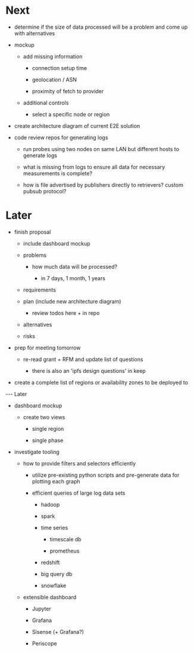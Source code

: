 # Next

* determine if the size of data processed will be a problem and come up with alternatives

* mockup

  * add missing information

    * connection setup time

    * geolocation / ASN

    * proximity of fetch to provider

  * additional controls

    * select a specific node or region


* create architecture diagram of current E2E solution

* code review repos for generating logs

  * run probes using two nodes on same LAN but different hosts to generate logs

  * what is missing from logs to ensure all data for necessary measurements is complete?

  * how is file advertised by publishers directly to retrievers? custom pubsub protocol?

# Later

* finish proposal

  * include dashboard mockup

  * problems

    * how much data will be processed?

      * in 7 days, 1 month, 1 years

  * requirements

  * plan (include new architecture diagram)

      * review todos here + in repo

  * alternatives

  * risks

* prep for meeting tomorrow

  * re-read grant + RFM and update list of questions

    * there is also an 'ipfs design questions' in keep

* create a complete list of regions or availability zones to be deployed to

--- Later

* dashboard mockup

  * create two views

    * single region

    * single phase

* investigate tooling

  * how to provide filters and selectors efficiently

    * utilize pre-existing python scripts and pre-generate data for plotting each graph

    * efficient queries of large log data sets

      * hadoop

      * spark

      * time series

        * timescale db

        * prometheus

      * redshift

      * big query db

      * snowflake

  * extensible dashboard

    * Jupyter

    * Grafana

    * Sisense (+ Grafana?)

    * Periscope


